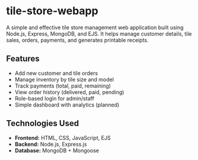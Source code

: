 # tile-store-webapp
A simple and effective tile store management web application built using Node.js, Express, MongoDB, and EJS. It helps manage customer details, tile sales, orders, payments, and generates printable receipts.

## Features

- Add new customer and tile orders
- Manage inventory by tile size and model
- Track payments (total, paid, remaining)
- View order history (delivered, paid, pending)
- Role-based login for admin/staff
- Simple dashboard with analytics (planned)

## Technologies Used

- **Frontend:** HTML, CSS, JavaScript, EJS
- **Backend:** Node.js, Express.js
- **Database:** MongoDB + Mongoose
